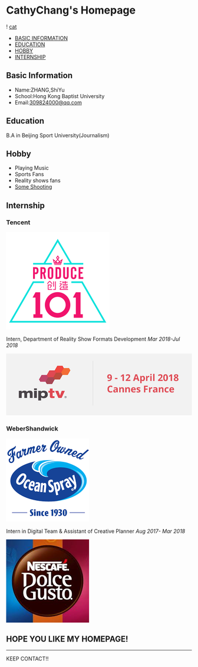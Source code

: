 # CathyChang's Homepage

! [cat](cat.jpg)

<div id="toc">

<!-- TOC -->

- [BASIC INFORMATION](#basic-information)
- [EDUCATION](#education)
- [HOBBY](#hobby)
- [INTERNSHIP](#internship)

<!-- /TOC -->

</div>

## Basic Information

- Name:ZHANG,ShiYu
- School:Hong Kong Baptist University
- Email:309824000@qq.com

## Education

B.A in Beijing Sport University(Journalism)

## Hobby 

- Playing Music
- Sports Fans
- Reality shows fans
- [Some Shooting](https://v.qq.com/x/page/p0534vwjos6.html)

## Internship

### Tencent 

![produce 101](produce-101.png)

Intern, Department of Reality Show Formats Development            *Mar 2018-Jul 2018*

![mip tv](mip-tv-2018.jpg)

### WeberShandwick

![ocean spray](ocean-spray.png)

Intern in Digital Team & Assistant of Creative Planner            *Aug 2017- Mar 2018*

![dolce gusto](dolce-gusto.jpg)

## HOPE YOU LIKE MY HOMEPAGE!

------

KEEP CONTACT!!